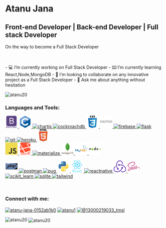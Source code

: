 <!--  <img  src="https://monophy.com/media/EEy7Qip0YZ27PPtC7y/monophy.gif" width="230"> -->

# Atanu Jana

## Front-end Developer | Back-end Developer | Full stack Developer

On the way to become a Full Stack Developer
<br>
<br>
<!-- ![Profile views](https://gpvc.arturio.dev/atanu20)   -->
<br>
- 💻 I’m currently working on Full Stack Developer
- ⌨️ I’m currently learning React,Node,MongoDB 
- 👯 I’m looking to collaborate on any innovative project as a Full Stack Developer 
- 💬 Ask me about anything without hesitation

<p align="left"> <img src="https://komarev.com/ghpvc/?username=atanu20&label=Profile%20views&color=0e75b6&style=flat" alt="atanu20" /> </p>



<h3 align="left">Languages and Tools:</h3>
<p align="left"> <a href="https://getbootstrap.com" target="_blank"> <img src="https://raw.githubusercontent.com/devicons/devicon/master/icons/bootstrap/bootstrap-plain-wordmark.svg" alt="bootstrap" width="40" height="40"/> </a> <a href="https://www.cprogramming.com/" target="_blank"> <img src="https://raw.githubusercontent.com/devicons/devicon/master/icons/c/c-original.svg" alt="c" width="40" height="40"/> </a> <a href="https://www.chartjs.org" target="_blank"> <img src="https://www.chartjs.org/media/logo-title.svg" alt="chartjs" width="40" height="40"/> </a> <a href="https://www.cockroachlabs.com/product/cockroachdb/" target="_blank"> <img src="https://cdn.worldvectorlogo.com/logos/cockroachdb.svg" alt="cockroachdb" width="40" height="40"/> </a> <a href="https://www.w3schools.com/css/" target="_blank"> <img src="https://raw.githubusercontent.com/devicons/devicon/master/icons/css3/css3-original-wordmark.svg" alt="css3" width="40" height="40"/> </a> <a href="https://expressjs.com" target="_blank"> <img src="https://raw.githubusercontent.com/devicons/devicon/master/icons/express/express-original-wordmark.svg" alt="express" width="40" height="40"/> </a> <a href="https://firebase.google.com/" target="_blank"> <img src="https://www.vectorlogo.zone/logos/firebase/firebase-icon.svg" alt="firebase" width="40" height="40"/> </a> <a href="https://flask.palletsprojects.com/" target="_blank"> <img src="https://www.vectorlogo.zone/logos/pocoo_flask/pocoo_flask-icon.svg" alt="flask" width="40" height="40"/> </a> <a href="https://git-scm.com/" target="_blank"> <img src="https://www.vectorlogo.zone/logos/git-scm/git-scm-icon.svg" alt="git" width="40" height="40"/> </a> <a href="https://heroku.com" target="_blank"> <img src="https://www.vectorlogo.zone/logos/heroku/heroku-icon.svg" alt="heroku" width="40" height="40"/> </a> <a href="https://www.w3.org/html/" target="_blank"> <img src="https://raw.githubusercontent.com/devicons/devicon/master/icons/html5/html5-original-wordmark.svg" alt="html5" width="40" height="40"/> </a> <a href="https://developer.mozilla.org/en-US/docs/Web/JavaScript" target="_blank">
  <br>
  <img src="https://raw.githubusercontent.com/devicons/devicon/master/icons/javascript/javascript-original.svg" alt="javascript" width="40" height="40"/> </a> <a href="https://laravel.com/" target="_blank"> <img src="https://raw.githubusercontent.com/devicons/devicon/master/icons/laravel/laravel-plain-wordmark.svg" alt="laravel" width="40" height="40"/> </a> <a href="https://materializecss.com/" target="_blank"> <img src="https://raw.githubusercontent.com/prplx/svg-logos/5585531d45d294869c4eaab4d7cf2e9c167710a9/svg/materialize.svg" alt="materialize" width="40" height="40"/> </a> <a href="https://www.mongodb.com/" target="_blank"> <img src="https://raw.githubusercontent.com/devicons/devicon/master/icons/mongodb/mongodb-original-wordmark.svg" alt="mongodb" width="40" height="40"/> </a> <a href="https://www.mysql.com/" target="_blank"> <img src="https://raw.githubusercontent.com/devicons/devicon/master/icons/mysql/mysql-original-wordmark.svg" alt="mysql" width="40" height="40"/> </a> <a href="https://nodejs.org" target="_blank"> <img src="https://raw.githubusercontent.com/devicons/devicon/master/icons/nodejs/nodejs-original-wordmark.svg" alt="nodejs" width="40" height="40"/> </a> <a href="https://www.php.net" target="_blank">
  
 <br>
  
  <img src="https://raw.githubusercontent.com/devicons/devicon/master/icons/php/php-original.svg" alt="php" width="40" height="40"/> </a> <a href="https://postman.com" target="_blank"> <img src="https://www.vectorlogo.zone/logos/getpostman/getpostman-icon.svg" alt="postman" width="40" height="40"/> </a> <a href="https://pugjs.org" target="_blank"> <img src="https://cdn.worldvectorlogo.com/logos/pug.svg" alt="pug" width="40" height="40"/> </a> <a href="https://www.python.org" target="_blank"> <img src="https://raw.githubusercontent.com/devicons/devicon/master/icons/python/python-original.svg" alt="python" width="40" height="40"/> </a> <a href="https://reactjs.org/" target="_blank"> <img src="https://raw.githubusercontent.com/devicons/devicon/master/icons/react/react-original-wordmark.svg" alt="react" width="40" height="40"/> </a> <a href="https://reactnative.dev/" target="_blank"> <img src="https://reactnative.dev/img/header_logo.svg" alt="reactnative" width="40" height="40"/> </a> <a href="https://redux.js.org" target="_blank"> <img src="https://raw.githubusercontent.com/devicons/devicon/master/icons/redux/redux-original.svg" alt="redux" width="40" height="40"/> </a> <a href="https://sass-lang.com" target="_blank"> <img src="https://raw.githubusercontent.com/devicons/devicon/master/icons/sass/sass-original.svg" alt="sass" width="40" height="40"/> </a> <a href="https://scikit-learn.org/" target="_blank"> <img src="https://upload.wikimedia.org/wikipedia/commons/0/05/Scikit_learn_logo_small.svg" alt="scikit_learn" width="40" height="40"/> </a> <a href="https://www.sqlite.org/" target="_blank"> <img src="https://www.vectorlogo.zone/logos/sqlite/sqlite-icon.svg" alt="sqlite" width="40" height="40"/> </a> <a href="https://tailwindcss.com/" target="_blank"> <img src="https://www.vectorlogo.zone/logos/tailwindcss/tailwindcss-icon.svg" alt="tailwind" width="40" height="40"/> </a> </p>
  
  <br>
   <h3 align="left">Connect with me:</h3>
<p align="left">
<a href="https://linkedin.com/in/atanu-jana-0152ab1b0" target="blank"><img align="center" src="https://raw.githubusercontent.com/rahuldkjain/github-profile-readme-generator/master/src/images/icons/Social/linked-in-alt.svg" alt="atanu-jana-0152ab1b0" height="30" width="40" /></a>
<a href="https://www.codechef.com/users/atanu1" target="blank"><img align="center" src="https://cdn.jsdelivr.net/npm/simple-icons@3.1.0/icons/codechef.svg" alt="atanu1" height="30" width="40" /></a>
<a href="https://www.hackerrank.com/@13000219033_tmsl" target="blank"><img align="center" src="https://raw.githubusercontent.com/rahuldkjain/github-profile-readme-generator/master/src/images/icons/Social/hackerrank.svg" alt="@13000219033_tmsl" height="30" width="40" /></a>
</p>

<p><img align="left" src="https://github-readme-stats.vercel.app/api/top-langs?username=atanu20&show_icons=true&locale=en&layout=compact" alt="atanu20" /></p>

<p>&nbsp;<img align="center" src="https://github-readme-stats.vercel.app/api?username=atanu20&show_icons=true&locale=en" alt="atanu20" /></p>



<!-- 

```
                                                                                   \\\\\\\
                                                                                  \\\\\\\\\\\\
                                                       --------------,--         \\\\\\\\\\\\\\\
                                                                   ,','|         |C>   // )\\\\|
                                                                 ,','  |        /    || ,'/////|
                                                      ---------,','    |       (,    ||   /////
                                                               ||      |        \\  ||||//''''|
                                                               ||hello |         |||||||     _|
                                                               ||world |_____     `````\____/ \
                                                               ||    ,'     ,|         _/_____/ \
                                                               ||  ,'    ,' |        /          |
                                                               ||,'    ,'   |       |         \  |
                                                      _________|/    ,'     |      /           | |
                                                      _____________,'      ,',_____|      |    | |
                                                                   |     ,','      |      |    | |
                                                                   |   ,','    ____|_____/    /  |
                                                                   | ,','  __/ |             /   |
                                                      _____________|','   ///_/-------------/   |
                                                                    |===========,'
``` -->


